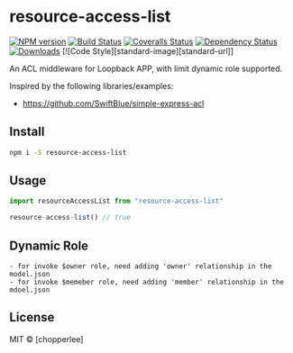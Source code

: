 # resource-access-list

[![NPM version][npm-image]][npm-url]
[![Build Status][travis-image]][travis-url]
[![Coveralls Status][coveralls-image]][coveralls-url]
[![Dependency Status][depstat-image]][depstat-url]
[![Downloads][download-badge]][npm-url]
[![Code Style][standard-image][standard-url]]

An ACL middleware for Loopback APP, with limit dynamic role supported.

Inspired by the following libraries/examples:
 - https://github.com/SwiftBlue/simple-express-acl
 
## Install

```sh
npm i -S resource-access-list
```

## Usage

```js
import resourceAccessList from "resource-access-list"

resource-access-list() // true
```


## Dynamic Role
    - for invoke $owner role, need adding 'owner' relationship in the model.json
    - for invoke $memeber role, need adding 'member' relationship in the mdoel.json
    
## License

MIT © [chopperlee]

[npm-url]: https://npmjs.org/package/resource-access-list
[npm-image]: https://img.shields.io/npm/v/resource-access-list.svg?style=flat-square

[travis-url]: https://travis-ci.org/chopperlee/resource-access-list
[travis-image]: https://img.shields.io/travis/chopperlee/resource-access-list.svg?style=flat-square

[coveralls-url]: https://coveralls.io/r/chopperlee/resource-access-list
[coveralls-image]: https://img.shields.io/coveralls/chopperlee/resource-access-list.svg?style=flat-square

[depstat-url]: https://david-dm.org/chopperlee/resource-access-list
[depstat-image]: https://david-dm.org/chopperlee/resource-access-list.svg?style=flat-square

[download-badge]: http://img.shields.io/npm/dm/resource-access-list.svg?style=flat-square

[standard]: https://img.shields.io/badge/code_style-standard-brightgreen.svg